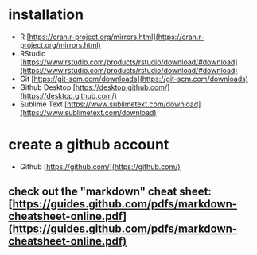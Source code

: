 # installation

* R [https://cran.r-project.org/mirrors.html](https://cran.r-project.org/mirrors.html)
* RStudio [https://www.rstudio.com/products/rstudio/download/#download](https://www.rstudio.com/products/rstudio/download/#download)
* Git [https://git-scm.com/downloads](https://git-scm.com/downloads)
* Github Desktop [https://desktop.github.com/](https://desktop.github.com/)
* Sublime Text [https://www.sublimetext.com/download](https://www.sublimetext.com/download)


# create a github account

* Github [https://github.com/](https://github.com/)


## check out the "markdown" cheat sheet: [https://guides.github.com/pdfs/markdown-cheatsheet-online.pdf](https://guides.github.com/pdfs/markdown-cheatsheet-online.pdf)
